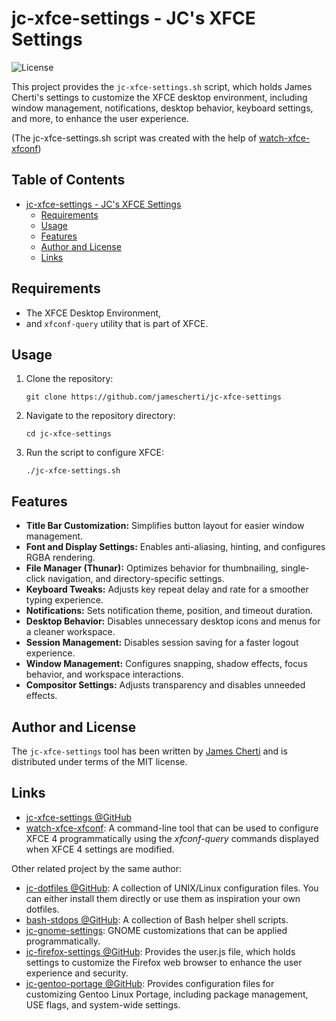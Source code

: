 # jc-xfce-settings - JC's XFCE Settings
![License](https://img.shields.io/github/license/jamescherti/jc-xfce-settings)

This project provides the `jc-xfce-settings.sh` script, which holds James Cherti's settings to customize the XFCE desktop environment, including window management, notifications, desktop behavior, keyboard settings, and more, to enhance the user experience.

(The jc-xfce-settings.sh script was created with the help of [watch-xfce-xfconf](https://github.com/jamescherti/watch-xfce-xfconf))

<!-- markdown-toc start - Don't edit this section. Run M-x markdown-toc-refresh-toc -->
## Table of Contents

- [jc-xfce-settings - JC's XFCE Settings](#jc-xfce-settings---jcs-xfce-settings)
  - [Requirements](#requirements)
  - [Usage](#usage)
  - [Features](#features)
  - [Author and License](#author-and-license)
  - [Links](#links)

<!-- markdown-toc end -->

## Requirements

- The XFCE Desktop Environment,
- and `xfconf-query` utility that is part of XFCE.

## Usage

1. Clone the repository:

   ```
   git clone https://github.com/jamescherti/jc-xfce-settings
   ```

2. Navigate to the repository directory:

   ```
   cd jc-xfce-settings
   ```

3. Run the script to configure XFCE:

   ```
   ./jc-xfce-settings.sh
   ```

## Features

- **Title Bar Customization:** Simplifies button layout for easier window management.
- **Font and Display Settings:** Enables anti-aliasing, hinting, and configures RGBA rendering.
- **File Manager (Thunar):** Optimizes behavior for thumbnailing, single-click navigation, and directory-specific settings.
- **Keyboard Tweaks:** Adjusts key repeat delay and rate for a smoother typing experience.
- **Notifications:** Sets notification theme, position, and timeout duration.
- **Desktop Behavior:** Disables unnecessary desktop icons and menus for a cleaner workspace.
- **Session Management:** Disables session saving for a faster logout experience.
- **Window Management:** Configures snapping, shadow effects, focus behavior, and workspace interactions.
- **Compositor Settings:** Adjusts transparency and disables unneeded effects.

## Author and License

The `jc-xfce-settings` tool has been written by [James Cherti](https://www.jamescherti.com/) and is distributed under terms of the MIT license.

## Links

- [jc-xfce-settings @GitHub](https://github.com/jamescherti/jc-xfce-settings)
- [watch-xfce-xfconf](https://github.com/jamescherti/watch-xfce-xfconf/): A command-line tool that can be used to configure XFCE 4 programmatically using the *xfconf-query* commands displayed when XFCE 4 settings are modified.

Other related project by the same author:
- [jc-dotfiles @GitHub](https://github.com/jamescherti/jc-dotfiles): A collection of UNIX/Linux configuration files. You can either install them directly or use them as inspiration your own dotfiles.
- [bash-stdops @GitHub](https://github.com/jamescherti/bash-stdops): A collection of Bash helper shell scripts.
- [jc-gnome-settings](https://github.com/jamescherti/jc-gnome-settings): GNOME customizations that can be applied programmatically.
- [jc-firefox-settings @GitHub](https://github.com/jamescherti/jc-firefox-settings): Provides the user.js file, which holds settings to customize the Firefox web browser to enhance the user experience and security.
- [jc-gentoo-portage @GitHub](https://github.com/jamescherti/jc-gentoo-portage): Provides configuration files for customizing Gentoo Linux Portage, including package management, USE flags, and system-wide settings.

